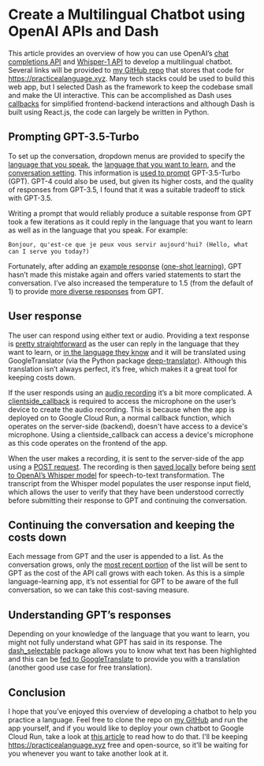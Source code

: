# Create a Multilingual Chatbot using OpenAI APIs and Dash

This article provides an overview of how you can use OpenAI’s <a href=https://platform.openai.com/docs/guides/gpt/chat-completions-api target="blank">chat completions API</a> and <a href=https://platform.openai.com/docs/guides/speech-to-text/transcriptions target="blank">Whisper-1 API</a> to develop a multilingual chatbot. Several links will be provided to <a href=https://github.com/Currie32/practice-a-language/tree/master target="blank">my GitHub repo</a> that stores that code for <a href=https://practicealanguage.xyz target="blank">https://practicealanguage.xyz</a>. Many tech stacks could be used to build this web app, but I selected Dash as the framework to keep the codebase small and make the UI interactive. This can be accomplished as Dash uses <a href=https://dash.plotly.com/basic-callbacks target="blank">callbacks</a> for simplified frontend-backend interactions and although Dash is built using React.js, the code can largely be written in Python.

## Prompting GPT-3.5-Turbo

To set up the conversation, dropdown menus are provided to specify the <a href=https://github.com/Currie32/practice-a-language/blob/v1.1.1/pages/home.py#L53-L58 target="blank">language that you speak</a>, the <a href=https://github.com/Currie32/practice-a-language/blob/v1.1.1/pages/home.py#L65-L70 target="blank">language that you want to learn</a>, and the <a href=https://github.com/Currie32/practice-a-language/blob/v1.1.1/pages/home.py#L83-L106 target="blank">conversation setting</a>. This information is <a href =https://github.com/Currie32/practice-a-language/blob/v1.1.1/assets/chat_request.py#L123-L127 target="blank">used to prompt</a> GPT-3.5-Turbo (GPT). GPT-4 could also be used, but given its higher costs, and the quality of responses from GPT-3.5, I found that it was a suitable tradeoff to stick with GPT-3.5.

Writing a prompt that would reliably produce a suitable response from GPT took a few iterations as it could reply in the language that you want to learn as well as in the language that you speak. For example:

```
Bonjour, qu'est-ce que je peux vous servir aujourd'hui? (Hello, what can I serve you today?)
```

Fortunately, after adding an <a href=https://github.com/Currie32/practice-a-language/blob/v1.1.1/assets/chat_request.py#L127 target="blank">example response</a> (<a href=https://lilianweng.github.io/posts/2023-03-15-prompt-engineering/#few-shot target="blank">one-shot learning</a>), GPT hasn’t made this mistake again and offers varied statements to start the conversation. I’ve also increased the temperature to 1.5 (from the default of 1) to provide <a href=https://community.openai.com/t/cheat-sheet-mastering-temperature-and-top-p-in-chatgpt-api-a-few-tips-and-tricks-on-controlling-the-creativity-deterministic-output-of-prompt-responses/172683 target="blank">more diverse responses</a> from GPT.

## User response

The user can respond using either text or audio. Providing a text response is <a href=https://github.com/Currie32/practice-a-language/blob/v1.1.1/pages/home.py#L335 target="blank">pretty straightforward</a> as the user can reply in the language that they want to learn, or <a href=https://github.com/Currie32/practice-a-language/blob/v1.1.1/pages/home.py#L370 target="blank">in the language they know</a> and it will be translated using GoogleTranslator (via the Python package <a href=https://deep-translator.readthedocs.io/en/latest/usage.html#google-translate target="blank">deep-translator</a>). Although this translation isn’t always perfect, it’s free, which makes it a great tool for keeping costs down.

If the user responds using an <a href=https://github.com/Currie32/practice-a-language/blob/v1.1.1/pages/home.py#L520-L545 target="blank">audio recording</a> it’s a bit more complicated. A <a href=https://dash.plotly.com/clientside-callbacks target="blank">clientside_callback</a> is required to access the microphone on the user’s device to create the audio recording. This is because when the app is deployed on to Google Cloud Run, a normal callback function, which operates on the server-side (backend), doesn't have access to a device's microphone. Using a clientside_callback can access a device's microphone as this code operates on the frontend of the app.

When the user makes a recording, it is sent to the server-side of the app using a <a href=https://github.com/Currie32/practice-a-language/blob/v1.1.1/pages/home.py#L559-L565 target="blank">POST request</a>. The recording is then <a href=https://github.com/Currie32/practice-a-language/blob/v1.1.1/app.py#L97-L99 target="blank">saved locally</a> before being <a href=https://github.com/Currie32/practice-a-language/blob/v1.1.1/assets/chat_request.py#L40-L42 target="blank">sent to OpenAI’s Whisper model</a> for speech-to-text transformation. The transcript from the Whisper model populates the user response input field, which allows the user to verify that they have been understood correctly before submitting their response to GPT and continuing the conversation.

## Continuing the conversation and keeping the costs down

Each message from GPT and the user is appended to a list. As the conversation grows, only the <a href=https://github.com/Currie32/practice-a-language/blob/v1.1.1/pages/home.py#L383 target="blank">most recent portion</a> of the list will be sent to GPT as the cost of the API call grows with each token. As this is a simple language-learning app, it’s not essential for GPT to be aware of the full conversation, so we can take this cost-saving measure.

## Understanding GPT’s responses

Depending on your knowledge of the language that you want to learn, you might not fully understand what GPT has said in its response. The <a href=https://github.com/BvdLind/dash-selectable target="blank">dash_selectable</a> package allows you to know what text has been highlighted and this can be <a href=https://github.com/Currie32/practice-a-language/blob/v1.1.1/callbacks/translate.py#L31-L36 target="blank">fed to GoogleTranslate</a> to provide you with a translation (another good use case for free translation).

## Conclusion

I hope that you’ve enjoyed this overview of developing a chatbot to help you practice a language. Feel free to clone the repo on <a href=https://github.com/Currie32/practice-a-language/tree/master target="blank">my GitHub</a> and run the app yourself, and if you would like to deploy your own chatbot to Google Cloud Run, take a look at [this article](./deploy-a-dash-app-on-google-cloud-run.md) to read how to do that. I'll be keeping <a href=https://practicealanguage.xyz target="blank">https://practicealanguage.xyz</a> free and open-source, so it'll be waiting for you whenever you want to take another look at it.
